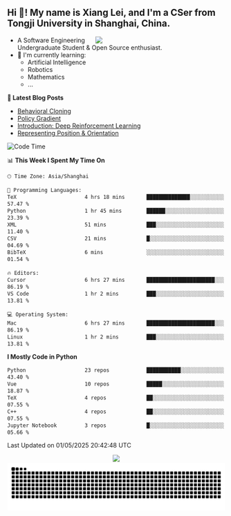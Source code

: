 <h2 align="left">Hi 👋! My name is Xiang Lei, and I'm a CSer from Tongji University in Shanghai, China.</h2>


<img align= "right" width= "300" src= "https://pa1.narvii.com/6580/8098c6e9207376889eeb0532d9f5a0723c4d73f5_hq.gif"/>

- A Software Engineering Undergraduate Student & Open Source enthusiast.
- 🌱 I'm currently learning:
  - Artificial Intelligence
  - Robotics
  - Mathematics
  - ...
 
**📝 Latest Blog Posts** 
- [Behavioral Cloning](https://lei00764.github.io/posts/2025-04-22-Behavioral%20Cloning/index.html)
- [Policy Gradient](https://lei00764.github.io/posts/2024-12-12-Policy%20Gradient/index.html)
- [Introduction: Deep Reinforcement Learning](https://lei00764.github.io/posts/2024-11-27-%E6%B7%B1%E5%BA%A6%E5%BC%BA%E5%8C%96%E5%AD%A6%E4%B9%A0%E5%85%A5%E9%97%A8%E4%BB%8B%E7%BB%8D/index.html)
- [Representing Position & Orientation](https://lei00764.github.io/posts/2024-10-24-%E6%9C%BA%E5%99%A8%E4%BA%BA%E5%AD%A6%E4%B8%AD%E7%9A%84%E5%A7%BF%E6%80%81%E7%9A%84%E8%A1%A8%E7%A4%BA%E6%96%B9%E6%B3%95/index.html)

<!--START_SECTION:waka-->
![Code Time](http://img.shields.io/badge/Code%20Time-945%20hrs%2041%20mins-blue)

📊 **This Week I Spent My Time On** 

```text
🕑︎ Time Zone: Asia/Shanghai

💬 Programming Languages: 
TeX                      4 hrs 18 mins       ██████████████░░░░░░░░░░░   57.47 % 
Python                   1 hr 45 mins        ██████░░░░░░░░░░░░░░░░░░░   23.39 % 
XML                      51 mins             ███░░░░░░░░░░░░░░░░░░░░░░   11.40 % 
CSV                      21 mins             █░░░░░░░░░░░░░░░░░░░░░░░░   04.69 % 
BibTeX                   6 mins              ░░░░░░░░░░░░░░░░░░░░░░░░░   01.54 % 

🔥 Editors: 
Cursor                   6 hrs 27 mins       ██████████████████████░░░   86.19 % 
VS Code                  1 hr 2 mins         ███░░░░░░░░░░░░░░░░░░░░░░   13.81 % 

💻 Operating System: 
Mac                      6 hrs 27 mins       ██████████████████████░░░   86.19 % 
Linux                    1 hr 2 mins         ███░░░░░░░░░░░░░░░░░░░░░░   13.81 % 
```

**I Mostly Code in Python** 

```text
Python                   23 repos            ███████████░░░░░░░░░░░░░░   43.40 % 
Vue                      10 repos            █████░░░░░░░░░░░░░░░░░░░░   18.87 % 
TeX                      4 repos             ██░░░░░░░░░░░░░░░░░░░░░░░   07.55 % 
C++                      4 repos             ██░░░░░░░░░░░░░░░░░░░░░░░   07.55 % 
Jupyter Notebook         3 repos             █░░░░░░░░░░░░░░░░░░░░░░░░   05.66 % 
```




 Last Updated on 01/05/2025 20:42:48 UTC
<!--END_SECTION:waka-->




<div align="center">
  <img src="https://github-readme-stats.vercel.app/api?username=Lei00764&show_icons=true&theme=radical" />
 </div>

 <div align="center">

<picture>
  <source media="(prefers-color-scheme: dark)" srcset="https://raw.githubusercontent.com/Lei00764/Lei00764/output/github-contribution-grid-snake-dark.svg">
  <source media="(prefers-color-scheme: light)" srcset="https://raw.githubusercontent.com/Lei00764/Lei00764/output/github-contribution-grid-snake.svg">
  <img alt="github contribution grid snake animation" src="https://raw.githubusercontent.com/Lei00764/Lei00764/output/github-contribution-grid-snake.svg">
</picture>

</div>
